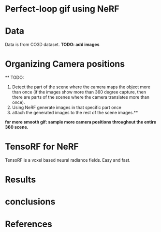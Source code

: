 # Perfect-loop gif using NeRF



# Data
Data is from CO3D dataset.
**TODO: add images**

# Organizing Camera positions
** TODO: 
1) Detect the part of the scene where the camera maps the object more than once (if the images show more than 360 degree capture, then there are parts of the scenes where the camera translates more than once).
2) Using NeRF generate images in that specific part once
3) attach the generated images to the rest of the scene images.**

   
**for more smooth gif: sample more camera positions throughout the entire 360 scene.**

# TensoRF for NeRF
TensoRF is a voxel based neural radiance fields. Easy and fast.

# Results

# conclusions

# References
